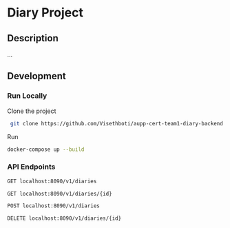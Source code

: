 # Diary Project

## Description

...

## Development

### Run Locally

Clone the project

```bash
 git clone https://github.com/Visethboti/aupp-cert-team1-diary-backend.git
```

Run

```bash
docker-compose up --build
```

### API Endpoints

```bash
GET localhost:8090/v1/diaries
```

```bash
GET localhost:8090/v1/diaries/{id}
```

```bash
POST localhost:8090/v1/diaries
```

```bash
DELETE localhost:8090/v1/diaries/{id}
```